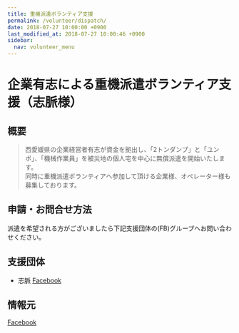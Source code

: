 ```yaml
---
title: 重機派遣ボランティア支援
permalink: /volunteer/dispatch/
date: 2018-07-27 10:00:00 +0900
last_modified_at: 2018-07-27 10:00:46 +0900
sidebar:
  nav: volunteer_menu
---
```


# 企業有志による重機派遣ボランティア支援（志脈様）

## 概要

> 西愛媛県の企業経営者有志が資金を拠出し、「2トンダンプ」と「ユンボ」、「機械作業員」を被災地の個人宅を中心に無償派遣を開始いたします。<br>
> 同時に重機派遣ボランティアへ参加して頂ける企業様、オペレーター様も募集しております。

## 申請・お問合せ方法

派遣を希望される方がございましたら下記支援団体の(FB)グループへお問い合わせください。

## 支援団体

- 志脈 [Facebook](https://www.facebook.com/groups/673867046300545/)

## 情報元

[Facebook](https://www.facebook.com/yudai.matsunami/posts/1769665696442370)
